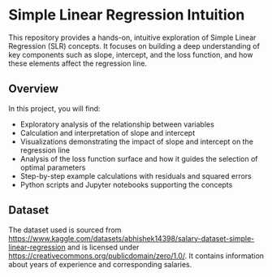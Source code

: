 # Simple Linear Regression Intuition

This repository provides a hands-on, intuitive exploration of Simple Linear Regression (SLR) concepts. It focuses on building a deep understanding of key components such as slope, intercept, and the loss function, and how these elements affect the regression line.

## Overview

In this project, you will find:

- Exploratory analysis of the relationship between variables  
- Calculation and interpretation of slope and intercept  
- Visualizations demonstrating the impact of slope and intercept on the regression line  
- Analysis of the loss function surface and how it guides the selection of optimal parameters  
- Step-by-step example calculations with residuals and squared errors  
- Python scripts and Jupyter notebooks supporting the concepts

## Dataset

The dataset used is sourced from https://www.kaggle.com/datasets/abhishek14398/salary-dataset-simple-linear-regression and is licensed under
https://creativecommons.org/publicdomain/zero/1.0/. It contains information about years of experience and corresponding salaries.
